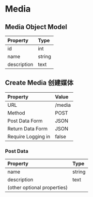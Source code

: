 # Media

## Media Object Model

| Property | Type |
|:---------|:-----|
| id | int | 
| name | string | 
| description | text |

## Create Media 创建媒体


| Property | Value |
|:---------|:------|
| URL | /media |
| Method | POST |
| Post Data Form | JSON |
| Return Data Form | JSON |
| Require Logging in | false |

### Post Data

| Property | Type | 
|:---------|:-----|
| name | string | 
| description | text |
| (other optional properties) |